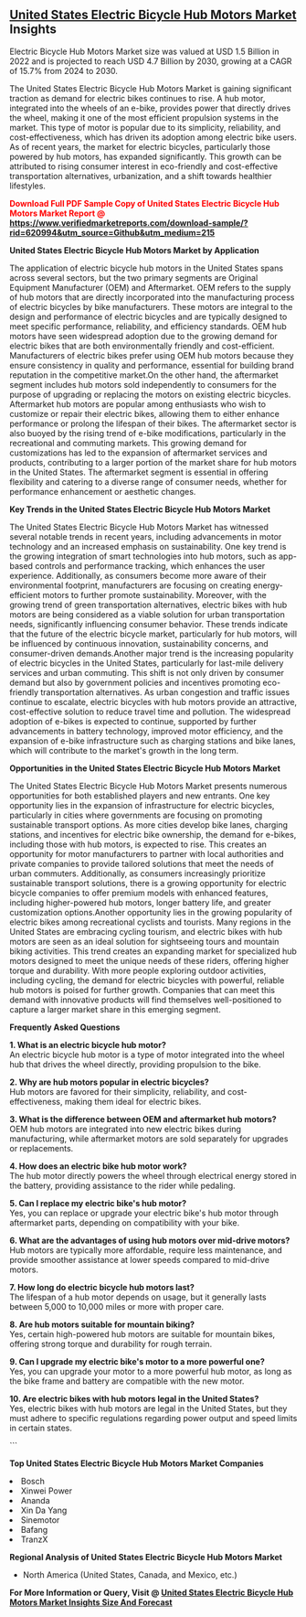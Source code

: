 <h2><a href="https://www.verifiedmarketreports.com/download-sample/?rid=620994&amp;utm_source=Github&amp;utm_medium=215" target="_blank">United States Electric Bicycle Hub Motors Market</a> Insights</h2><p>Electric Bicycle Hub Motors Market size was valued at USD 1.5 Billion in 2022 and is projected to reach USD 4.7 Billion by 2030, growing at a CAGR of 15.7% from 2024 to 2030.</p><p><p>The United States Electric Bicycle Hub Motors Market is gaining significant traction as demand for electric bikes continues to rise. A hub motor, integrated into the wheels of an e-bike, provides power that directly drives the wheel, making it one of the most efficient propulsion systems in the market. This type of motor is popular due to its simplicity, reliability, and cost-effectiveness, which has driven its adoption among electric bike users. As of recent years, the market for electric bicycles, particularly those powered by hub motors, has expanded significantly. This growth can be attributed to rising consumer interest in eco-friendly and cost-effective transportation alternatives, urbanization, and a shift towards healthier lifestyles. <b><p><span class=""><span style="color: #ff0000;"><strong>Download Full PDF Sample Copy of United States Electric Bicycle Hub Motors Market Report</strong> @ </span><a href="https://www.verifiedmarketreports.com/download-sample/?rid=620994&amp;utm_source=Github&amp;utm_medium=215" target="_blank">https://www.verifiedmarketreports.com/download-sample/?rid=620994&amp;utm_source=Github&amp;utm_medium=215</a></span></p></b></p><p><strong>United States Electric Bicycle Hub Motors Market by Application</strong></p><p>The application of electric bicycle hub motors in the United States spans across several sectors, but the two primary segments are Original Equipment Manufacturer (OEM) and Aftermarket. OEM refers to the supply of hub motors that are directly incorporated into the manufacturing process of electric bicycles by bike manufacturers. These motors are integral to the design and performance of electric bicycles and are typically designed to meet specific performance, reliability, and efficiency standards. OEM hub motors have seen widespread adoption due to the growing demand for electric bikes that are both environmentally friendly and cost-efficient. Manufacturers of electric bikes prefer using OEM hub motors because they ensure consistency in quality and performance, essential for building brand reputation in the competitive market.On the other hand, the aftermarket segment includes hub motors sold independently to consumers for the purpose of upgrading or replacing the motors on existing electric bicycles. Aftermarket hub motors are popular among enthusiasts who wish to customize or repair their electric bikes, allowing them to either enhance performance or prolong the lifespan of their bikes. The aftermarket sector is also buoyed by the rising trend of e-bike modifications, particularly in the recreational and commuting markets. This growing demand for customizations has led to the expansion of aftermarket services and products, contributing to a larger portion of the market share for hub motors in the United States. The aftermarket segment is essential in offering flexibility and catering to a diverse range of consumer needs, whether for performance enhancement or aesthetic changes. <p><strong>Key Trends in the United States Electric Bicycle Hub Motors Market</strong></p><p>The United States Electric Bicycle Hub Motors Market has witnessed several notable trends in recent years, including advancements in motor technology and an increased emphasis on sustainability. One key trend is the growing integration of smart technologies into hub motors, such as app-based controls and performance tracking, which enhances the user experience. Additionally, as consumers become more aware of their environmental footprint, manufacturers are focusing on creating energy-efficient motors to further promote sustainability. Moreover, with the growing trend of green transportation alternatives, electric bikes with hub motors are being considered as a viable solution for urban transportation needs, significantly influencing consumer behavior. These trends indicate that the future of the electric bicycle market, particularly for hub motors, will be influenced by continuous innovation, sustainability concerns, and consumer-driven demands.Another major trend is the increasing popularity of electric bicycles in the United States, particularly for last-mile delivery services and urban commuting. This shift is not only driven by consumer demand but also by government policies and incentives promoting eco-friendly transportation alternatives. As urban congestion and traffic issues continue to escalate, electric bicycles with hub motors provide an attractive, cost-effective solution to reduce travel time and pollution. The widespread adoption of e-bikes is expected to continue, supported by further advancements in battery technology, improved motor efficiency, and the expansion of e-bike infrastructure such as charging stations and bike lanes, which will contribute to the market's growth in the long term.<p><strong>Opportunities in the United States Electric Bicycle Hub Motors Market</strong></p><p>The United States Electric Bicycle Hub Motors Market presents numerous opportunities for both established players and new entrants. One key opportunity lies in the expansion of infrastructure for electric bicycles, particularly in cities where governments are focusing on promoting sustainable transport options. As more cities develop bike lanes, charging stations, and incentives for electric bike ownership, the demand for e-bikes, including those with hub motors, is expected to rise. This creates an opportunity for motor manufacturers to partner with local authorities and private companies to provide tailored solutions that meet the needs of urban commuters. Additionally, as consumers increasingly prioritize sustainable transport solutions, there is a growing opportunity for electric bicycle companies to offer premium models with enhanced features, including higher-powered hub motors, longer battery life, and greater customization options.Another opportunity lies in the growing popularity of electric bikes among recreational cyclists and tourists. Many regions in the United States are embracing cycling tourism, and electric bikes with hub motors are seen as an ideal solution for sightseeing tours and mountain biking activities. This trend creates an expanding market for specialized hub motors designed to meet the unique needs of these riders, offering higher torque and durability. With more people exploring outdoor activities, including cycling, the demand for electric bicycles with powerful, reliable hub motors is poised for further growth. Companies that can meet this demand with innovative products will find themselves well-positioned to capture a larger market share in this emerging segment.<p><strong>Frequently Asked Questions</strong></p><p><strong>1. What is an electric bicycle hub motor?</strong><br>An electric bicycle hub motor is a type of motor integrated into the wheel hub that drives the wheel directly, providing propulsion to the bike.</p><p><strong>2. Why are hub motors popular in electric bicycles?</strong><br>Hub motors are favored for their simplicity, reliability, and cost-effectiveness, making them ideal for electric bikes.</p><p><strong>3. What is the difference between OEM and aftermarket hub motors?</strong><br>OEM hub motors are integrated into new electric bikes during manufacturing, while aftermarket motors are sold separately for upgrades or replacements.</p><p><strong>4. How does an electric bike hub motor work?</strong><br>The hub motor directly powers the wheel through electrical energy stored in the battery, providing assistance to the rider while pedaling.</p><p><strong>5. Can I replace my electric bike's hub motor?</strong><br>Yes, you can replace or upgrade your electric bike's hub motor through aftermarket parts, depending on compatibility with your bike.</p><p><strong>6. What are the advantages of using hub motors over mid-drive motors?</strong><br>Hub motors are typically more affordable, require less maintenance, and provide smoother assistance at lower speeds compared to mid-drive motors.</p><p><strong>7. How long do electric bicycle hub motors last?</strong><br>The lifespan of a hub motor depends on usage, but it generally lasts between 5,000 to 10,000 miles or more with proper care.</p><p><strong>8. Are hub motors suitable for mountain biking?</strong><br>Yes, certain high-powered hub motors are suitable for mountain bikes, offering strong torque and durability for rough terrain.</p><p><strong>9. Can I upgrade my electric bike's motor to a more powerful one?</strong><br>Yes, you can upgrade your motor to a more powerful hub motor, as long as the bike frame and battery are compatible with the new motor.</p><p><strong>10. Are electric bikes with hub motors legal in the United States?</strong><br>Yes, electric bikes with hub motors are legal in the United States, but they must adhere to specific regulations regarding power output and speed limits in certain states.</p>```</p><p><strong>Top United States Electric Bicycle Hub Motors Market Companies</strong></p><div data-test-id=""><p><li>Bosch</li><li> Xinwei Power</li><li> Ananda</li><li> Xin Da Yang</li><li> Sinemotor</li><li> Bafang</li><li> TranzX</li></p><div><strong>Regional Analysis of&nbsp;United States Electric Bicycle Hub Motors Market</strong></div><ul><li dir="ltr"><p dir="ltr">North America&nbsp;(United States, Canada, and Mexico, etc.)</p></li></ul><p><strong>For More Information or Query, Visit @&nbsp;</strong><strong><a href="https://www.verifiedmarketreports.com/product/electric-bicycle-hub-motors-market/?utm_source=Github&amp;utm_medium=215" target="_blank">United States Electric Bicycle Hub Motors Market Insights Size And Forecast</a></strong></p></div>
